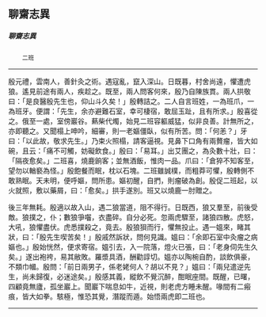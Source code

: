 

## 聊齋志異

##### 聊齋志異
　　`二班`

* * *

殷元禮，雲南人，善針灸之術。遇寇亂，竄入深山。日既暮，村舍尚遠，懼遭虎狼。遙見前途有兩人，疾趁之。既至，兩人問客何來，殷乃自陳族貫。兩人拱敬曰：「是良醫殷先生也，仰山斗久矣！」殷轉詰之。二人自言班姓，一為班爪，一為班牙。便謂：「先生，余亦避難石室，幸可棲宿，敢屈玉趾，且有所求。」殷喜從之。俄至一處，室傍巖谷。爇柴代燭，始見二班容軀威猛，似非良善。計無所之，亦即聽之。又聞榻上呻吟，細審，則一老嫗僵臥，似有所苦。問：「何恙？」牙曰：「以此故，敬求先生。」乃束火照榻，請客逼視。見鼻下口角有兩贅瘤，皆大如碗，且云：「痛不可觸，妨礙飲食。」殷曰：「易耳。」出艾團之，為灸數十壯，曰：「隔夜愈矣。」二班喜，燒鹿餉客；並無酒飯，惟肉一品。爪曰：「倉猝不知客至，望勿以輶褻為怪。」殷飽餐而眠，枕以石塊。二班雖誠樸，而粗莽可懼，殷轉側不敢熟眠。天未明，便呼嫗，問所患。嫗初醒，自捫，則瘤破為創。殷促二班起，以火就照，敷以藥屑，曰：「愈矣。」拱手遂別。班又以燒鹿一肘贈之。

後三年無耗。殷適以故入山，遇二狼當道，阻不得行。日既西，狼又羣至，前後受敵。狼撲之，仆；數狼爭囓，衣盡碎。自分必死。忽兩虎驟至，諸狼四散。虎怒，大吼，狼懼盡伏。虎悉撲殺之，竟去。殷狼狽而行，懼無投止。遇一媼來，睹其狀，曰：「殷先生喫苦矣！」殷戚然訴狀，問何見識。媼曰：「余即石室中灸瘤之病嫗也。」殷始恍然，便求寄宿。媼引去，入一院落，燈火已張，曰：「老身伺先生久矣。」遂出袍袴，易其敝敗。羅漿具酒，酬勸諄切。媼亦以陶椀自酌，談飲俱豪，不類巾幗。殷問：「前日兩男子，係老姥何人？胡以不見？」媼曰：「兩兒遣逆先生，尚未歸復，必迷途矣。」殷感其義，縱飲不覺沉醉，酣眠座間。既醒，已曙，四顧竟無廬，孤坐巖上。聞巖下喘息如牛，近視，則老虎方睡未醒。喙間有二瘢痕，皆大如拳。駭極，惟恐其覺，潛蹤而遁。始悟兩虎即二班也。

* * *

